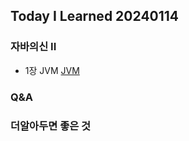 Today I Learned 20240114
---

### 자바의신 II

- 1장 JVM [JVM](https://github.com/melody-story/TIL/tree/main/java/jvm.md)

### Q&A

### 더알아두면 좋은 것